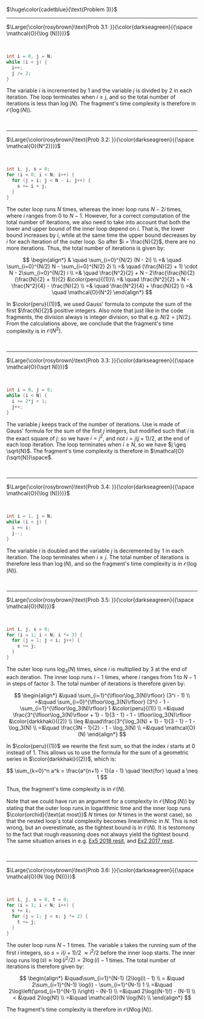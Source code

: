 $\huge\color{cadetblue}{\text{Problem 3}}$

----------------------

$\Large{\color{rosybrown}\text{Prob 3.1: }}{\color{darkseagreen}{{\space \mathcal{O}(\log (N))}}}$  

<br/>

```c
int i = 0, j = N;
while (i < j) {
  i++;
  j /= 2;
}
```

The variable $i$ is incremented by $1$ and the variable $j$ is divided by $2$ in each iteration. The loop terminates when $i \geq j$, and so the total number of iterations is less than $\log(N)$. The fragment's time complexity is therefore in $\mathcal{O}(\log(N))$.

<br/>

----------------------

$\Large{\color{rosybrown}\text{Prob 3.2: }}{\color{darkseagreen}{{\space \mathcal{O}(N^2)}}}$  

<br/>

```c
int i, j, s = 0;
for (i = 0; i < N; i++) {
  for (j = i; j < N - i; j++) {
    s += i + j;
  }
}
```

The outer loop runs $N$ times, whereas the inner loop runs $N - 2i$ times, where $i$ ranges from $0$ to $N - 1$. However, for a correct computation of the total number of iterations, we also need to take into account that both the lower and upper bound of the inner loop depend on $i$. That is, the lower bound increases by $i$, while at the same time the upper bound decreases by $i$ for each iteration of the outer loop. So after $i = \frac{N}{2}$, there are no more iterations. Thus, the total number of iterations is given by:

$$
\begin{align*}
  & \quad \sum_{i=0}^{N/2} (N - 2i) \\
  =& \quad \sum_{i=0}^{N/2} N - \sum_{i=0}^{N/2} 2i \\
  =& \quad (\frac{N}{2} + 1) \cdot N - 2\sum_{i=0}^{N/2} i \\
  =& \quad \frac{N^2}{2} + N - 2\frac{\frac{N}{2}(\frac{N}{2} + 1)}{2} &\color{peru}{(1)}\\
  =& \quad \frac{N^2}{2} + N - \frac{N^2}{4} - \frac{N}{2} \\
  =& \quad \frac{N^2}{4} + \frac{N}{2} \\
  =& \quad \mathcal{O}(N^2)
\end{align*}
$$

In $\color{peru}{(1)}$, we used Gauss' formula to compute the sum of the first $\frac{N}{2}$ positive integers. Also note that just like in the code fragments, the division always is integer division, so that e.g. $N/2 = \lfloor N/2 \rfloor$.  
From the calculations above, we conclude that the fragment's time complexity is in $\mathcal{O}(N^2)$.

<br/>

----------------------

$\Large{\color{rosybrown}\text{Prob 3.3: }}{\color{darkseagreen}{{\space \mathcal{O}(\sqrt N)}}}$  

<br/>

```c
int i = 0, j = 0;
while (i < N) {
  i += 2*j + 1;
  j++;
}
```

The variable $j$ keeps track of the number of iterations. Use is made of Gauss' formula for the sum of the first $j$ integers, but modified such that $i$ is the exact square of $j$: so we have $i = j^2$, and not $i = j(j+1)/2$, at the end of each loop iteration. The loop terminates when $i \geq N$, so we have $j \geq \sqrt{N}$. The fragment's time complexity is therefore in $\mathcal{O}(\sqrt{N})\space$.  

<br/>

----------------------

$\Large{\color{rosybrown}\text{Prob 3.4: }}{\color{darkseagreen}{{\space \mathcal{O}(\log (N))}}}$  

<br/>

```c
int i = 1, j = N;
while (i < j) {
  i += i;
  j--;
}
```

The variable $i$ is doubled and the variable $j$ is decremented by $1$ in each iteration. The loop terminates when $i \geq j$. The total number of iterations is therefore less than $\log(N)$, and so the fragment's time complexity is in $\mathcal{O}(\log(N))$.

<br/>

----------------------

$\Large{\color{rosybrown}\text{Prob 3.5: }}{\color{darkseagreen}{{\space \mathcal{O}(N)}}}$  

<br/>

```c
int i, j, s = 0;
for (i = 1; i < N; i *= 3) {
  for (j = 1; j < i; j++) {
    s += j;
  }
}
```

The outer loop runs $\log_3(N)$ times, since $i$ is multiplied by 3 at the end of each iteration. The inner loop runs $i - 1$ times, where $i$ ranges from $1$ to $N - 1$ in steps of factor 3. The total number of iterations is therefore given by:

$$
\begin{align*}
&\quad \sum_{i=1}^{\lfloor\log_3(N)\rfloor} (3^i - 1) \\
=&\quad \sum_{i=0}^{\lfloor\log_3(N)\rfloor} (3^i) - 1 - \sum_{i=1}^{\lfloor\log_3(N)\rfloor} 1 &\color{peru}{(1)} \\
=&\quad \frac{3^{\lfloor\log_3(N)\rfloor + 1} - 1}{3 - 1} - 1 - \lfloor\log_3(N)\rfloor &\color{darkkhaki}{(2)} \\
\leq &\quad\frac{3^{\log_3(N) + 1} - 1}{3 - 1} - 1 - \log_3(N) \\
=&\quad \frac{3N - 1}{2} - 1 - \log_3(N) \\
=&\quad \mathcal{O}(N)
\end{align*}
$$

In $\color{peru}{(1)}$ we rewrite the first sum, so that the index $i$ starts at $0$ instead of $1$. This allows us to use the formula for the sum of a geometric series in $\color{darkkhaki}{(2)}$, which is:

$$
\sum_{k=0}^n a^k = \frac{a^{n+1} - 1}{a - 1} \quad \text{for} \quad a \neq 1
$$

Thus, the fragment's time complexity is in $\mathcal{O}(N)$.

Note that we could have run an argument for a complexity in $\mathcal{O}(N \log(N))$ by stating that the outer loop runs in logarithmic time and the inner loop runs $\color{orchid}{\text{at most}}$ $N$ times (or $N$ times in the worst case), so that the nested loop's total complexity becomes linearithmic in $N$. This is not wrong, but an overestimate, as the tightest bound is in $\mathcal{O}(N)$. It is testomony to the fact that rough reasoning does not always yield the tightest bound. The same situation arises in e.g. [Ex5 2018 resit](https://github.com/pl3onasm/Imperative-programming/blob/main/IP-Finals/2018resit/problem2.md#ex5-colorrosybrownmathcalonlogn), and [Ex2 2017 resit](https://github.com/pl3onasm/Imperative-programming/blob/main/IP-Finals/2017resit/problem2.md#ex1-colorrosybrownmathcalon).

<br/>

----------------------

$\Large{\color{rosybrown}\text{Prob 3.6: }}{\color{darkseagreen}{{\space \mathcal{O}(N \log (N))}}}$  

<br/>

```c
int i, j, s = 0, t = 0;
for (i = 1; i < N; i++) {
  s += i;
  for (j = 1; j < s; j *= 2) {
    t += j;
  }
}
```

The outer loop runs $N - 1$ times. The variable $s$ takes the running sum of the first $i$ integers, so $s = i(i+1)/2$ $\approx i^2/2$ before the inner loop starts. The inner loop runs $\log(s) \approx \log(i^2/2) = 2\log(i) -1$  times. The total number of iterations is therefore given by:

$$
\begin{align*}
&\quad\sum_{i=1}^{N-1} (2\log(i) - 1) \\
= &\quad 2\sum_{i=1}^{N-1} \log(i) - \sum_{i=1}^{N-1} 1 \\
=&\quad 2\log\left(\prod_{i=1}^{N-1} i\right) - (N-1) \\
=&\quad 2\log((N-1)!) - (N-1) \\
< &\quad 2\log(N!) \\
=&\quad \mathcal{O}(N \log(N)) \\
\end{align*}
$$

The fragment's time complexity is therefore in $\mathcal{O}(N \log(N))$.

<br/>